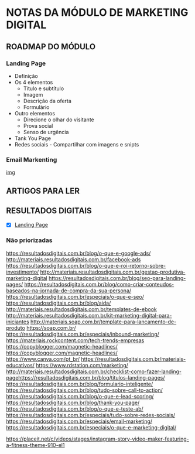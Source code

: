 # NOTAS DA MÓDULO DE MARKETING DIGITAL

## ROADMAP DO MÓDULO

### Landing Page

- Definição
- Os 4 elementos
  - Título e subtítulo
  - Imagem
  - Descrição da oferta
  - Formulário
- Outro elementos
  - Direcione o olhar do visitante
  - Prova social
  - Senso de urgência
- Tank You Page
- Redes sociais - Compartilhar com imagens e snipts

### Email Markenting

[img](https://1h4hfe10xz8m3g3xkh2wb9lc-wpengine.netdna-ssl.com/wp-content/uploads/2018/01/infografico-landing-page.png)

## ARTIGOS PARA LER

## RESULTADOS DIGITAIS

- [X] [Landing Page](https://resultadosdigitais.com.br/especiais/landing-page/)



### Não priorizadas

https://resultadosdigitais.com.br/blog/o-que-e-google-ads/
http://materiais.resultadosdigitais.com.br/facebook-ads
https://resultadosdigitais.com.br/blog/o-que-e-roi-retorno-sobre-investimento/
http://materiais.resultadosdigitais.com.br/gestao-produtiva-marketing-digital
https://resultadosdigitais.com.br/blog/seo-para-landing-pages/
https://resultadosdigitais.com.br/blog/como-criar-conteudos-baseados-na-jornada-de-compra-da-sua-persona/
https://resultadosdigitais.com.br/especiais/o-que-e-seo/
https://resultadosdigitais.com.br/blog/aida/
http://materiais.resultadosdigitais.com.br/templates-de-ebook
http://materiais.resultadosdigitais.com.br/kit-marketing-digital-para-iniciantes
http://materiais.soap.com.br/template-para-lancamento-de-produto
https://soap.com.br/
https://resultadosdigitais.com.br/especiais/inbound-marketing/
https://materiais.rockcontent.com/tech-trends-empresas
https://copyblogger.com/magnetic-headlines/
https://copyblogger.com/magnetic-headlines/
https://www.canva.com/pt_br/
https://resultadosdigitais.com.br/materiais-educativos/
https://www.rdstation.com/marketing/
http://materiais.resultadosdigitais.com.br/checklist-como-fazer-landing-pagehttps://resultadosdigitais.com.br/blog/titulos-landing-pages/
https://resultadosdigitais.com.br/blog/formulario-inteligente/
https://resultadosdigitais.com.br/blog/tudo-sobre-call-to-action/
https://resultadosdigitais.com.br/blog/o-que-e-lead-scoring/
https://resultadosdigitais.com.br/blog/thank-you-page/
https://resultadosdigitais.com.br/blog/o-que-e-teste-ab/
https://resultadosdigitais.com.br/especiais/tudo-sobre-redes-sociais/
https://resultadosdigitais.com.br/especiais/email-marketing/
https://resultadosdigitais.com.br/especiais/o-que-e-marketing-digital/


https://placeit.net/c/videos/stages/instagram-story-video-maker-featuring-a-fitness-theme-910-el1